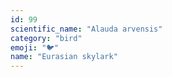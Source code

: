 ```yaml
---
id: 99
scientific_name: "Alauda arvensis"
category: "bird"
emoji: "🐦"
name: "Eurasian skylark"
---
```

